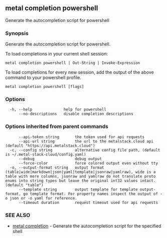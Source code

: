 ## metal completion powershell

Generate the autocompletion script for powershell

### Synopsis

Generate the autocompletion script for powershell.

To load completions in your current shell session:

	metal completion powershell | Out-String | Invoke-Expression

To load completions for every new session, add the output of the above command
to your powershell profile.


```
metal completion powershell [flags]
```

### Options

```
  -h, --help              help for powershell
      --no-descriptions   disable completion descriptions
```

### Options inherited from parent commands

```
      --api-token string       the token used for api requests
      --api-url string         the url to the metalstack.cloud api (default "https://api.metalstack.cloud")
  -c, --config string          alternative config file path, (default is ~/.metal-stack-cloud/config.yaml)
      --debug                  debug output
      --force-color            force colored output even without tty
  -o, --output-format string   output format (table|wide|markdown|json|yaml|template|jsonraw|yamlraw), wide is a table with more columns, jsonraw and yamlraw do not translate proto enums into string types but leave the original int32 values intact. (default "table")
      --template string        output template for template output-format, go template format. For property names inspect the output of -o json or -o yaml for reference.
      --timeout duration       request timeout used for api requests
```

### SEE ALSO

* [metal completion](metal_completion.md)	 - Generate the autocompletion script for the specified shell

